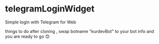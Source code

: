 # telegramLoginWidget

Simple login with Telegram for Web

things to do after cloning , swap botname "kurdevBot" to your bot info and you are ready to go 😊
